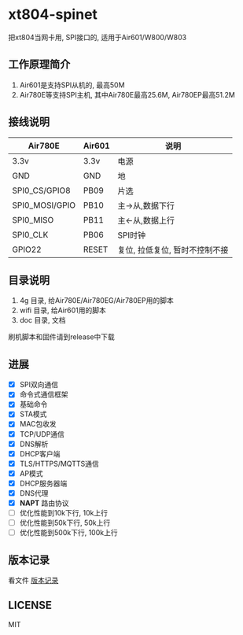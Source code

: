 # xt804-spinet

把xt804当网卡用, SPI接口的, 适用于Air601/W800/W803

## 工作原理简介

1. Air601是支持SPI从机的, 最高50M
2. Air780E等支持SPI主机, 其中Air780E最高25.6M, Air780EP最高51.2M

## 接线说明

|Air780E         |Air601|说明           |
|----------------|------|---------------|
|3.3v            | 3.3v | 电源          |
|GND             | GND  | 地            |
|SPI0_CS/GPIO8   | PB09 | 片选          |
|SPI0_MOSI/GPIO  | PB10 | 主->从,数据下行|
|SPI0_MISO       | PB11 | 主<-从,数据上行|
|SPI0_CLK        | PB06 | SPI时钟|
|GPIO22          | RESET| 复位, 拉低复位, 暂时不控制不接|

## 目录说明

1. 4g 目录, 给Air780E/Air780EG/Air780EP用的脚本
2. wifi 目录, 给Air601用的脚本
3. doc 目录, 文档

刷机脚本和固件请到release中下载

## 进展

* [x] SPI双向通信
* [x] 命令式通信框架
* [x] 基础命令
* [x] STA模式
* [x] MAC包收发
* [x] TCP/UDP通信
* [x] DNS解析
* [x] DHCP客户端
* [x] TLS/HTTPS/MQTTS通信
* [x] AP模式
* [x] DHCP服务器端
* [x] DNS代理
* [x] **NAPT** 路由协议
* [ ] 优化性能到10k下行, 10k上行
* [ ] 优化性能到50k下行, 50k上行
* [ ] 优化性能到500k下行, 100k上行

## 版本记录

看文件 [版本记录](CHANGELOG.md)

## LICENSE

MIT
